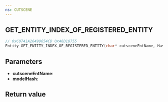```yaml
---
ns: CUTSCENE
---
```

## GET_ENTITY_INDEX_OF_REGISTERED_ENTITY

```c
// 0xC0741A26499654CD 0x46D18755
Entity GET_ENTITY_INDEX_OF_REGISTERED_ENTITY(char* cutsceneEntName, Hash modelHash);
```


## Parameters
* **cutsceneEntName**: 
* **modelHash**: 

## Return value
